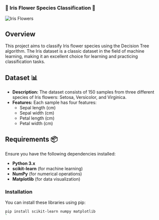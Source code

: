 ### 🌸 Iris Flower Species Classification 🌸

![Iris Flowers](iris.jpg)

## Overview

This project aims to classify Iris flower species using the Decision Tree algorithm. The Iris dataset is a classic dataset in the field of machine learning, making it an excellent choice for learning and practicing classification tasks.

## Dataset 📊

- **Description:** The dataset consists of 150 samples from three different species of Iris flowers: Setosa, Versicolor, and Virginica.
- **Features:** Each sample has four features:
  - Sepal length (cm)
  - Sepal width (cm)
  - Petal length (cm)
  - Petal width (cm)

## Requirements 📦

Ensure you have the following dependencies installed:

- **Python 3.x**
- **scikit-learn** (for machine learning)
- **NumPy** (for numerical operations)
- **Matplotlib** (for data visualization)

### Installation

You can install these libraries using pip:

```bash
pip install scikit-learn numpy matplotlib
`

